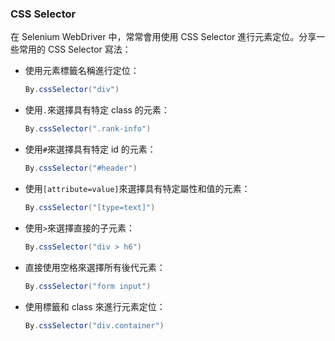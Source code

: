 ### CSS Selector

在 Selenium WebDriver 中，常常會用使用 CSS Selector 進行元素定位。分享一些常用的 CSS Selector 寫法：

- 使用元素標籤名稱進行定位：
  ```java
  By.cssSelector("div")
  ```

- 使用`.`來選擇具有特定 class 的元素：
  ```java
  By.cssSelector(".rank-info")
  ```

- 使用`#`來選擇具有特定 id 的元素：
  ```java
  By.cssSelector("#header")
  ```

- 使用`[attribute=value]`來選擇具有特定屬性和值的元素：
  ```java
  By.cssSelector("[type=text]")
  ```

- 使用`>`來選擇直接的子元素：
  ```java
  By.cssSelector("div > h6")
  ```

- 直接使用空格來選擇所有後代元素：
  ```java
  By.cssSelector("form input")
  ```

- 使用標籤和 class 來進行元素定位：
  ```java
  By.cssSelector("div.container")
  ```
